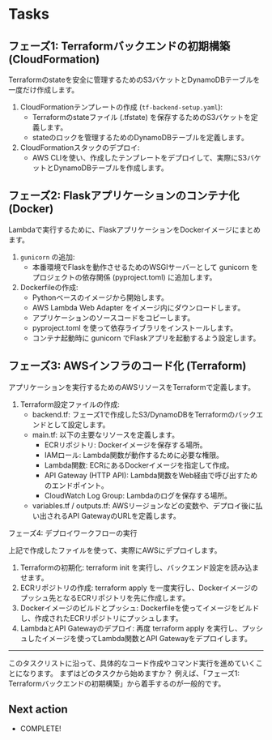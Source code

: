 # Tasks

## フェーズ1: Terraformバックエンドの初期構築 (CloudFormation)

Terraformのstateを安全に管理するためのS3バケットとDynamoDBテーブルを一度だけ作成します。

   1. CloudFormationテンプレートの作成 (`tf-backend-setup.yaml`):
       * Terraformのstateファイル (.tfstate) を保存するためのS3バケットを定義します。
       * stateのロックを管理するためのDynamoDBテーブルを定義します。
   2. CloudFormationスタックのデプロイ:
       * AWS CLIを使い、作成したテンプレートをデプロイして、実際にS3バケットとDynamoDBテーブルを作成します。

## フェーズ2: Flaskアプリケーションのコンテナ化 (Docker)

  Lambdaで実行するために、FlaskアプリケーションをDockerイメージにまとめます。

   1. `gunicorn` の追加:
       * 本番環境でFlaskを動作させるためのWSGIサーバーとして gunicorn をプロジェクトの依存関係 (pyproject.toml) に追加します。
   2. Dockerfileの作成:
       * Pythonベースのイメージから開始します。
       * AWS Lambda Web Adapter をイメージ内にダウンロードします。
       * アプリケーションのソースコードをコピーします。
       * pyproject.toml を使って依存ライブラリをインストールします。
       * コンテナ起動時に gunicorn でFlaskアプリを起動するよう設定します。

## フェーズ3: AWSインフラのコード化 (Terraform)

  アプリケーションを実行するためのAWSリソースをTerraformで定義します。

   1. Terraform設定ファイルの作成:
       * backend.tf: フェーズ1で作成したS3/DynamoDBをTerraformのバックエンドとして設定します。
       * main.tf: 以下の主要なリソースを定義します。
           * ECRリポジトリ: Dockerイメージを保存する場所。
           * IAMロール: Lambda関数が動作するために必要な権限。
           * Lambda関数: ECRにあるDockerイメージを指定して作成。
           * API Gateway (HTTP API): Lambda関数をWeb経由で呼び出すためのエンドポイント。
           * CloudWatch Log Group: Lambdaのログを保存する場所。
       * variables.tf / outputs.tf: AWSリージョンなどの変数や、デプロイ後に払い出されるAPI GatewayのURLを定義します。

  フェーズ4: デプロイワークフローの実行

  上記で作成したファイルを使って、実際にAWSにデプロイします。

   1. Terraformの初期化: terraform init を実行し、バックエンド設定を読み込ませます。
   2. ECRリポジトリの作成: terraform apply を一度実行し、Dockerイメージのプッシュ先となるECRリポジトリを先に作成します。
   3. Dockerイメージのビルドとプッシュ: Dockerfileを使ってイメージをビルドし、作成されたECRリポジトリにプッシュします。
   4. LambdaとAPI Gatewayのデプロイ: 再度 terraform apply を実行し、プッシュしたイメージを使ってLambda関数とAPI Gatewayをデプロイします。

  ---

  このタスクリストに沿って、具体的なコード作成やコマンド実行を進めていくことになります。
  まずはどのタスクから始めますか？ 例えば、「フェーズ1: Terraformバックエンドの初期構築」から着手するのが一般的です。

## Next action

* COMPLETE!
